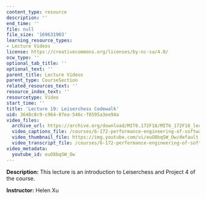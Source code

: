 ```yaml
---
content_type: resource
description: ''
end_time: ''
file: null
file_size: '169631903'
learning_resource_types:
- Lecture Videos
license: https://creativecommons.org/licenses/by-nc-sa/4.0/
ocw_type: ''
optional_tab_title: ''
optional_text: ''
parent_title: Lecture Videos
parent_type: CourseSection
related_resources_text: ''
resource_index_text: ''
resourcetype: Video
start_time: ''
title: 'Lecture 19: Leiserchess Codewalk'
uid: 3648c8c9-c964-87ea-546c-f8595a3ee94a
video_files:
  archive_url: https://archive.org/download/MIT6.172F18/MIT6_172F18_lecture_19_300k.mp4
  video_captions_file: /courses/6-172-performance-engineering-of-software-systems-fall-2018/d2f26dd7f50655f4bf0f90fbf77c3682_euO8bqSW_Ow.vtt
  video_thumbnail_file: https://img.youtube.com/vi/euO8bqSW_Ow/default.jpg
  video_transcript_file: /courses/6-172-performance-engineering-of-software-systems-fall-2018/318567cb16ea924d98bd2011b0561a68_euO8bqSW_Ow.pdf
video_metadata:
  youtube_id: euO8bqSW_Ow
---
```


**Description:** This lecture is an introduction to Leiserchess and Project 4 of the course.

**Instructor:** Helen Xu

